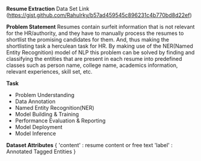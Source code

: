 **Resume Extraction**
Data Set Link (https://gist.github.com/Rahulrky/b57ad459545c896231c4b770bd8d22ef)

**Problem Statement**
Resumes contain surfeit information that is not relevant for the HR/authority, and they have to manually process the resumes to shortlist the promising candidates for them. And, thus making the shortlisting task a herculean task for HR. By making use of the NER(Named Entity Recognition) model of NLP this problem can be solved by finding and classifying the entities that are present in each resume into predefined classes such as person name, college name, academics information, relevant experiences, skill set, etc.

**Task**
* Problem Understanding
* Data Annotation
* Named Entity Recognition(NER)
* Model Building & Training
* Performance Evaluation & Reporting
* Model Deployment
* Model Inference
 
**Dataset Attributes**
{
'content' : resume content or free text
'label' : Annotated Tagged Entities
}
